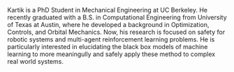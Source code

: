 Kartik is a PhD Student in Mechanical Engineering at UC Berkeley. He recently graduated with a B.S. in Computational Engineering from University of Texas at Austin, where he developed a background in Optimization, Controls, and Orbital Mechanics. Now, his research is focused on safety for robotic systems and multi-agent reinforcement learning problems. He is particularly interested in elucidating the black box models of machine learning to more meaningully and safely apply these method to complex real world systems.
